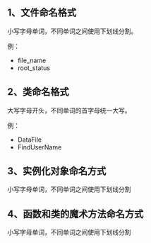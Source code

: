## 1、文件命名格式

小写字母单词，不同单词之间使用下划线分割。

例：
* file_name
* root_status

## 2、类命名格式

大写字母开头，不同单词的首字母统一大写。

例：
* DataFile
* FindUserName

## 3、实例化对象命名方式

小写字母单词，不同单词之间使用下划线分割

## 4、函数和类的魔术方法命名方式

小写字母单词，不同单词之间使用下划线分割
